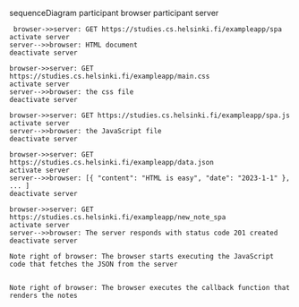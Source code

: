 sequenceDiagram
    participant browser
    participant server

	 browser->>server: GET https://studies.cs.helsinki.fi/exampleapp/spa
    activate server
    server-->>browser: HTML document
    deactivate server

    browser->>server: GET https://studies.cs.helsinki.fi/exampleapp/main.css
    activate server
    server-->>browser: the css file
    deactivate server

    browser->>server: GET https://studies.cs.helsinki.fi/exampleapp/spa.js
    activate server
    server-->>browser: the JavaScript file
    deactivate server
    
	browser->>server: GET https://studies.cs.helsinki.fi/exampleapp/data.json
    activate server
    server-->>browser: [{ "content": "HTML is easy", "date": "2023-1-1" }, ... ]
    deactivate server

    browser->>server: GET https://studies.cs.helsinki.fi/exampleapp/new_note_spa
    activate server
    server-->>browser: The server responds with status code 201 created
    deactivate server

    Note right of browser: The browser starts executing the JavaScript code that fetches the JSON from the server


    Note right of browser: The browser executes the callback function that renders the notes